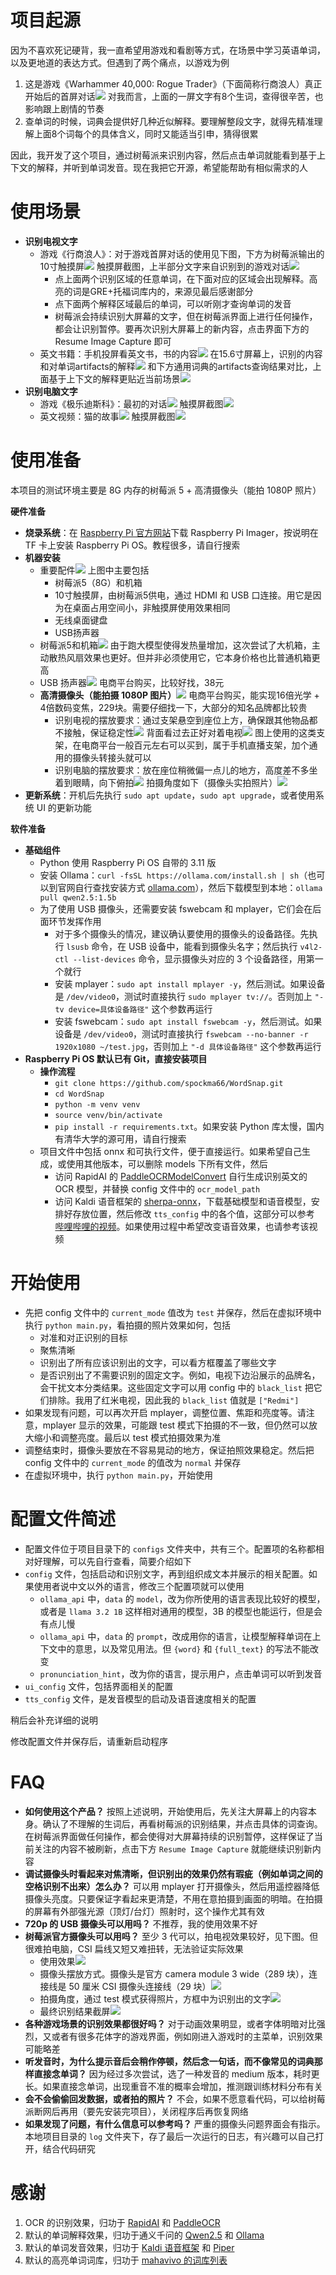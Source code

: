 # 项目起源

因为不喜欢死记硬背，我一直希望用游戏和看剧等方式，在场景中学习英语单词，以及更地道的表达方式。但遇到了两个痛点，以游戏为例

1. 这是游戏《Warhammer 40,000: Rogue Trader》（下面简称行商浪人）真正开始后的首屏对话![](https://i.imgur.com/i6tD7Be.jpeg) 对我而言，上面的一屏文字有8个生词，查得很辛苦，也影响跟上剧情的节奏
2. 查单词的时候，词典会提供好几种近似解释。要理解整段文字，就得先精准理解上面8个词每个的具体含义，同时又能适当引申，猜得很累

因此，我开发了这个项目，通过树莓派来识别内容，然后点击单词就能看到基于上下文的解释，并听到单词发音。现在我把它开源，希望能帮助有相似需求的人

# 使用场景

- **识别电视文字**
  - 游戏《行商浪人》：对于游戏首屏对话的使用见下图，下方为树莓派输出的10寸触摸屏![](https://i.imgur.com/81S39ES.jpeg) 触摸屏截图，上半部分文字来自识别到的游戏对话![](https://i.imgur.com/MPOc8bm.png)
    - 点上面两个识别区域的任意单词，在下面对应的区域会出现解释。高亮的词是GRE+托福词库内的，来源见最后感谢部分
    - 点下面两个解释区域最后的单词，可以听刚才查询单词的发音
    - 树莓派会持续识别大屏幕的文字，但在树莓派界面上进行任何操作，都会让识别暂停。要再次识别大屏幕上的新内容，点击界面下方的 Resume Image Capture 即可
  - 英文书籍：手机投屏看英文书，书的内容![](https://i.imgur.com/mYUI8Gb.jpeg) 在15.6寸屏幕上，识别的内容和对单词artifacts的解释![](https://i.imgur.com/RA9yzlB.png) 和下方通用词典的artifacts查询结果对比，上面基于上下文的解释更贴近当前场景![](https://i.imgur.com/hCDHpaK.jpeg)
- **识别电脑文字**
  - 游戏《极乐迪斯科》：最初的对话![](https://i.imgur.com/9MMxEZx.jpeg) 触摸屏截图![](https://i.imgur.com/XXm7Oy4.png)
  - 英文视频：猫的故事![](https://i.imgur.com/doCOuKV.jpeg) 触摸屏截图![](https://i.imgur.com/SEwyvSW.png)

# 使用准备

本项目的测试环境主要是 8G 内存的树莓派 5 + 高清摄像头（能拍 1080P 照片）

**硬件准备**

- **烧录系统**：在 [Raspberry Pi 官方网站](https://www.raspberrypi.com/software/)下载 Raspberry Pi Imager，按说明在 TF 卡上安装 Raspberry Pi OS。教程很多，请自行搜索
- **机器安装**
  - 重要配件![](https://i.imgur.com/QPyhtJv.jpeg) 上图中主要包括
    - 树莓派5（8G）和机箱
    - 10寸触摸屏，由树莓派5供电，通过 HDMI 和 USB 口连接。用它是因为在桌面占用空间小，非触摸屏使用效果相同
    - 无线桌面键盘
    - USB扬声器
  - 树莓派5和机箱![](https://i.imgur.com/NnXSktl.jpeg) 由于跑大模型使得发热量增加，这次尝试了大机箱，主动散热风扇效果也更好。但并非必须使用它，它本身价格也比普通机箱更高
  - USB 扬声器![](https://i.imgur.com/Rpzwd4P.jpeg) 电商平台购买，比较好找，38元
  - **高清摄像头（能拍摄 1080P 图片）**![](https://i.imgur.com/1YgFmmX.jpeg) 电商平台购买，能实现16倍光学 + 4倍数码变焦，229块。需要仔细找一下，大部分的知名品牌都比较贵
    - 识别电视的摆放要求：通过支架悬空到座位上方，确保跟其他物品都不接触，保证稳定性![](https://i.imgur.com/VMwvuqJ.jpeg) 背面看过去正好对着电视![](https://i.imgur.com/502fZlb.jpeg) 图上使用的这类支架，在电商平台一般百元左右可以买到，属于手机直播支架，加个通用的摄像头转接头就可以
    - 识别电脑的摆放要求：放在座位稍微偏一点儿的地方，高度差不多坐着到眼睛，向下俯拍![](https://i.imgur.com/SOyKlQy.jpeg) 拍摄角度如下（摄像头实拍照片）![](https://i.imgur.com/6ERlHdj.jpeg) 
- **更新系统**：开机后先执行 `sudo apt update`，`sudo apt upgrade`，或者使用系统 UI 的更新功能

**软件准备**

- **基础组件**
  - Python 使用 Raspberry Pi OS 自带的 3.11 版
  - 安装 Ollama：`curl -fsSL https://ollama.com/install.sh | sh`（也可以到官网自行查找安装方式 [ollama.com](https://ollama.com)），然后下载模型到本地：`ollama pull qwen2.5:1.5b`
  - 为了使用 USB 摄像头，还需要安装 fswebcam 和 mplayer，它们会在后面环节发挥作用
    - 对于多个摄像头的情况，建议确认要使用的摄像头的设备路径。先执行 `lsusb` 命令，在 USB 设备中，能看到摄像头名字；然后执行 `v4l2-ctl --list-devices` 命令，显示摄像头对应的 3 个设备路径，用第一个就行
    - 安装 mplayer：`sudo apt install mplayer -y`，然后测试。如果设备是 `/dev/video0`，测试时直接执行 `sudo mplayer tv://`。否则加上 `"-tv device=具体设备路径"` 这个参数再运行
    - 安装 fswebcam：`sudo apt install fswebcam -y`，然后测试。如果设备是 `/dev/video0`，测试时直接执行 `fswebcam --no-banner -r 1920x1080 ~/test.jpg`，否则加上 `"-d 具体设备路径"` 这个参数再运行
- **Raspberry Pi OS 默认已有 Git，直接安装项目**
  - **操作流程**
    - `git clone https://github.com/spockma66/WordSnap.git`
    - `cd WordSnap`
    - `python -m venv venv`
    - `source venv/bin/activate`
    - `pip install -r requirements.txt`。如果安装 Python 库太慢，国内有清华大学的源可用，请自行搜索
  - 项目文件中包括 onnx 和可执行文件，便于直接运行。如果希望自己生成，或使用其他版本，可以删除 models 下所有文件，然后
    - 访问 RapidAI 的 [PaddleOCRModelConvert](https://github.com/RapidAI/PaddleOCRModelConvert) 自行生成识别英文的 OCR 模型，并替换 config 文件中的 `ocr_model_path`
    - 访问 Kaldi 语音框架的 [sherpa-onnx](https://github.com/k2-fsa/sherpa-onnx)，下载基础模型和语音模型，安排好存放位置，然后修改 `tts_config` 中的各个值，这部分可以参考 [哔哩哔哩的视频](https://www.bilibili.com/video/BV1tu4y1H7jD/)。如果使用过程中希望改变语音效果，也请参考该视频

# 开始使用

- 先把 config 文件中的 `current_mode` 值改为 `test` 并保存，然后在虚拟环境中执行 `python main.py`，看拍摄的照片效果如何，包括
  - 对准和对正识别的目标
  - 聚焦清晰
  - 识别出了所有应该识别出的文字，可以看方框覆盖了哪些文字
  - 是否识别出了不需要识别的固定文字。例如，电视下边沿展示的品牌名，会干扰文本分类结果。这些固定文字可以用 config 中的 `black_list` 把它们排除。我用了红米电视，因此我的 `black_list` 值就是 `["Redmi"]`
- 如果发现有问题，可以再次开启 mplayer，调整位置、焦距和亮度等。请注意，mplayer 显示的效果，可能跟 test 模式下拍摄的不一致，但仍然可以放大缩小和调整亮度。最后以 test 模式拍摄效果为准
- 调整结束时，摄像头要放在不容易晃动的地方，保证拍照效果稳定。然后把 config 文件中的 `current_mode` 的值改为 `normal` 并保存
- 在虚拟环境中，执行 `python main.py`，开始使用

# 配置文件简述

- 配置文件位于项目目录下的 `configs` 文件夹中，共有三个。配置项的名称都相对好理解，可以先自行查看，简要介绍如下
- `config` 文件，包括启动和识别文字，再到组织成文本并展示的相关配置。如果使用者说中文以外的语言，修改三个配置项就可以使用
  - `ollama_api` 中，`data` 的 `model`，改为你所使用的语言表现比较好的模型，或者是 `llama 3.2 1B` 这样相对通用的模型，3B 的模型也能运行，但是会有点儿慢
  - `ollama_api` 中，`data` 的 `prompt`，改成用你的语言，让模型解释单词在上下文中的意思，以及常见用法。但 `{word}` 和 `{full_text}` 的写法不能改变
  - `pronunciation_hint`，改为你的语言，提示用户，点击单词可以听到发音
- `ui_config` 文件，包括界面相关的配置
- `tts_config` 文件，是发音模型的启动及语音速度相关的配置

稍后会补充详细的说明

修改配置文件并保存后，请重新启动程序

# FAQ

- **如何使用这个产品？** 按照上述说明，开始使用后，先关注大屏幕上的内容本身。确认了不理解的生词后，再看树莓派的识别结果，并点击具体的词查询。在树莓派界面做任何操作，都会使得对大屏幕持续的识别暂停，这样保证了当前关注的内容不被刷新，点击下方 `Resume Image Capture` 就能继续识别新内容
- **调试摄像头时看起来对焦清晰，但识别出的效果仍然有瑕疵（例如单词之间的空格识别不出来）怎么办？** 可以用 mplayer 打开摄像头，然后用遥控器降低摄像头亮度。只要保证字看起来更清楚，不用在意拍摄到画面的明暗。在拍摄的屏幕有外部强光源（顶灯/台灯）照射时，这个操作尤其有效
- **720p 的 USB 摄像头可以用吗？** 不推荐，我的使用效果不好
- **树莓派官方摄像头可以用吗？** 至少 3 代可以，拍电视效果较好，见下图。但很难拍电脑，CSI 扁线又短又难扭转，无法验证实际效果
  - 使用效果![](https://i.imgur.com/NyJowsO.jpeg) 
  - 摄像头摆放方式。摄像头是官方 camera module 3 wide（289 块），连接线是 50 厘米 CSI 摄像头连接线（29 块）![](https://i.imgur.com/jNvWZHi.jpeg) 
  - 拍摄角度，通过 test 模式获得照片，方框中为识别出的文字![](https://i.imgur.com/fmgV7lQ.png) 
  - 最终识别结果截屏![](https://i.imgur.com/k3s16PI.png) 
- **各种游戏场景的识别效果都很好吗？** 对于动画效果明显，或者字体明暗对比强烈，又或者有很多花体字的游戏界面，例如刚进入游戏时的主菜单，识别效果可能略差
- **听发音时，为什么提示音后会稍作停顿，然后念一句话，而不像常见的词典那样直接念单词？** 因为经过多次尝试，选了一种发音的 medium 版本，耗时更长。如果直接念单词，出现重音不准的概率会增加，推测跟训练材料分布有关
- **会不会偷偷回发数据，或者拍的照片？** 不会，如果不愿意看代码，可以给树莓派断网后再用（要先安装完项目），关闭程序后再恢复网络
- **如果发现了问题，有什么信息可以参考吗？** 严重的摄像头问题界面会有指示。本地项目目录的 `log` 文件夹下，存了最后一次运行的日志，有兴趣可以自己打开，结合代码研究

# 感谢

1. OCR 的识别效果，归功于 [RapidAI](https://github.com/RapidAI/) 和 [PaddleOCR](https://github.com/PaddlePaddle/PaddleOCR)
2. 默认的单词解释效果，归功于通义千问的 [Qwen2.5](https://github.com/QwenLM/Qwen2.5) 和 [Ollama](https://ollama.com/)
3. 默认的单词发音效果，归功于 [Kaldi 语音框架](https://github.com/k2-fsa/sherpa-onnx) 和 [Piper](https://github.com/rhasspy/piper)
4. 默认的高亮单词词库，归功于 [mahavivo 的词库列表](https://github.com/mahavivo/vocabulary/tree/master/vocabulary)


